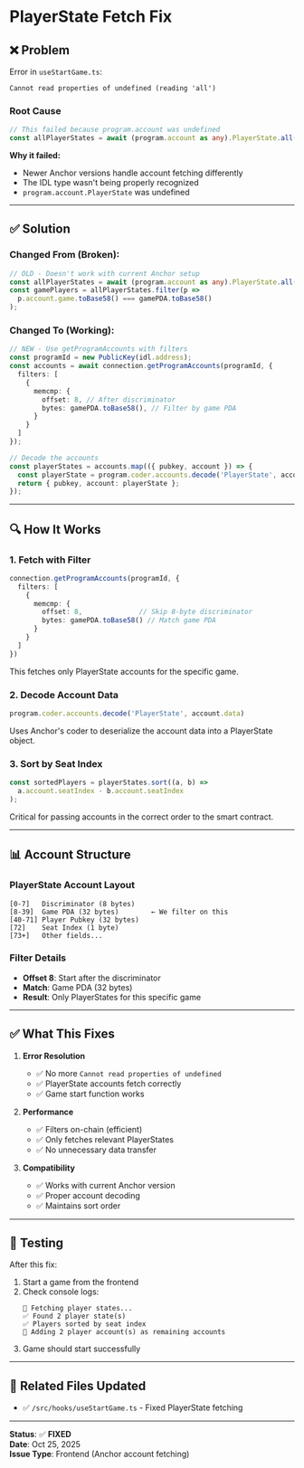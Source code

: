 # PlayerState Fetch Fix

## ❌ Problem

Error in `useStartGame.ts`:
```
Cannot read properties of undefined (reading 'all')
```

### Root Cause
```typescript
// This failed because program.account was undefined
const allPlayerStates = await (program.account as any).PlayerState.all();
```

**Why it failed:**
- Newer Anchor versions handle account fetching differently
- The IDL type wasn't being properly recognized
- `program.account.PlayerState` was undefined

---

## ✅ Solution

### Changed From (Broken):
```typescript
// OLD - Doesn't work with current Anchor setup
const allPlayerStates = await (program.account as any).PlayerState.all();
const gamePlayers = allPlayerStates.filter(p => 
  p.account.game.toBase58() === gamePDA.toBase58()
);
```

### Changed To (Working):
```typescript
// NEW - Use getProgramAccounts with filters
const programId = new PublicKey(idl.address);
const accounts = await connection.getProgramAccounts(programId, {
  filters: [
    {
      memcmp: {
        offset: 8, // After discriminator
        bytes: gamePDA.toBase58(), // Filter by game PDA
      }
    }
  ]
});

// Decode the accounts
const playerStates = accounts.map(({ pubkey, account }) => {
  const playerState = program.coder.accounts.decode('PlayerState', account.data);
  return { pubkey, account: playerState };
});
```

---

## 🔍 How It Works

### 1. **Fetch with Filter**
```typescript
connection.getProgramAccounts(programId, {
  filters: [
    {
      memcmp: {
        offset: 8,              // Skip 8-byte discriminator
        bytes: gamePDA.toBase58() // Match game PDA
      }
    }
  ]
})
```

This fetches only PlayerState accounts for the specific game.

### 2. **Decode Account Data**
```typescript
program.coder.accounts.decode('PlayerState', account.data)
```

Uses Anchor's coder to deserialize the account data into a PlayerState object.

### 3. **Sort by Seat Index**
```typescript
const sortedPlayers = playerStates.sort((a, b) => 
  a.account.seatIndex - b.account.seatIndex
);
```

Critical for passing accounts in the correct order to the smart contract.

---

## 📊 Account Structure

### PlayerState Account Layout
```
[0-7]   Discriminator (8 bytes)
[8-39]  Game PDA (32 bytes)        ← We filter on this
[40-71] Player Pubkey (32 bytes)
[72]    Seat Index (1 byte)
[73+]   Other fields...
```

### Filter Details
- **Offset 8**: Start after the discriminator
- **Match**: Game PDA (32 bytes)
- **Result**: Only PlayerStates for this specific game

---

## ✅ What This Fixes

1. **Error Resolution**
   - ✅ No more `Cannot read properties of undefined`
   - ✅ PlayerState accounts fetch correctly
   - ✅ Game start function works

2. **Performance**
   - ✅ Filters on-chain (efficient)
   - ✅ Only fetches relevant PlayerStates
   - ✅ No unnecessary data transfer

3. **Compatibility**
   - ✅ Works with current Anchor version
   - ✅ Proper account decoding
   - ✅ Maintains sort order

---

## 🎯 Testing

After this fix:
1. Start a game from the frontend
2. Check console logs:
   ```
   👥 Fetching player states...
   ✅ Found 2 player state(s)
   ✅ Players sorted by seat index
   📝 Adding 2 player account(s) as remaining accounts
   ```
3. Game should start successfully

---

## 📝 Related Files Updated

- ✅ `/src/hooks/useStartGame.ts` - Fixed PlayerState fetching

---

**Status**: ✅ **FIXED**  
**Date**: Oct 25, 2025  
**Issue Type**: Frontend (Anchor account fetching)
